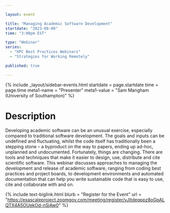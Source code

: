 ```yaml
---

layout: event

title: "Managing Academic Software Development"
startdate: "2023-08-09"
time: "3:00pm EST"

type: "Webinar"
series:
  - "HPC Best Practices Webinars"
  - "Strategies for Working Remotely"

published: true

---
```





<!-- Event Sidebar -->
<!-- ---------------------------------------------------------------------- -->

{% 	include _layout/sidebar-events.html 
  startdate = page.startdate
  time = page.time
  meta1-name = "Presenter"
  meta1-value = "Sam Mangham (University of Southampton)"
%}




<!-- Event Primary Content -->
<!-- ---------------------------------------------------------------------- -->


# Description
Developing academic software can be an unusual exercise, especially compared to traditional software development. The goals and inputs can be undefined and fluctuating, whilst the code itself has traditionally been a stepping stone – a byproduct on the way to papers, ending up ad-hoc, unplanned and undocumented. Fortunately, things are changing. There are tools and techniques that make it easier to design, use, distribute and cite scientific software. This webinar discusses approaches to managing the development and release of academic software, ranging from coding best practices and project boards, to development environments and automated documentation that can help you write sustainable code that is easy to use, cite and collaborate with and on.


{%  include text-biglink.html
    blurb = "Register for the Event"
    url = "https://exascaleproject.zoomgov.com/meeting/register/vJItdeqppz8oGpALQTX4A5OUekOd-nSjAw0"
%}

